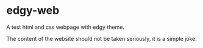 # edgy-web
A test html and css webpage with edgy theme.

The content of the website should not be taken seriously, it is a simple joke.
